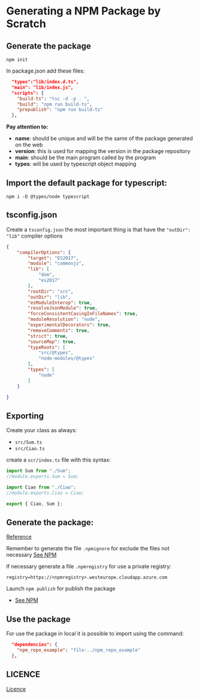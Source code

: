 # Generating a NPM Package by Scratch

## Generate the package

```
npm init
```

In package.json add these files:
```json
  "types":"lib/index.d.ts",
  "main": "lib/index.js",
  "scripts": {
    "build-ts": "tsc -d -p . ",
    "build": "npm run build-ts",
    "prepublish": "npm run build-ts"
  },
```

**Pay attention to:**
* **name**: should be unique and will be the same of the package generated on the web
* **version**: this is used for mapping the version in the package repository
* **main**: should be the main program called by the program
* **types**: will be used by typescript object mapping



## Import the default package for typescript:

```
npm i -D @types/node typescript 
```

## tsconfig.json

Create a `tsconfig.json` the most important thing is that have the `"outDir": "lib"` compiler options
```json
{
    "compilerOptions": {
        "target": "ES2017",
        "module": "commonjs",
        "lib": [
            "dom",
            "es2017"
        ],
        "rootDir": "src",
        "outDir": "lib",
        "esModuleInterop": true,
        "resolveJsonModule": true,
        "forceConsistentCasingInFileNames": true,
        "moduleResolution": "node",
        "experimentalDecorators": true,
        "removeComments": true,
        "strict": true,
        "sourceMap": true,
        "typeRoots": [
            "src/@types",
            "node-modules/@types"
        ],
        "types": [
            "node"
        ]
    }

}
```

## Exporting

Create your class as always:
* `src/Sum.ts`
* `src/Ciao.ts`

create a `scr/index.ts` file with this syntax:
```typescript
import Sum from "./Sum"; 
//module.exports.Sum = Sum;

import Ciao from "./Ciao"; 
//module.exports.Ciao = Ciao;

export { Ciao, Sum };
```

## Generate the package:

[Reference](http://npm.github.io/publishing-pkgs-docs/index.html)

Remember to generate the file `.npmignore` for exclude the files not necessary [See NPM](http://npm.github.io/publishing-pkgs-docs/publishing/the-npmignore-file.html)

If necessary generate a file `.npmregistry` for use a private registry:
```
registry=https://<npmregistry>.westeurope.cloudapp.azure.com
```

Launch `npm publish` for publish the package 
* [See NPM]([http://npm.github.io/publishing-pkgs-docs/publishing/the-npm-publish-command.html)


## Use the package

For use the package in local it is possible to import using the command:
```json
  "dependencies": {
    "npm_repo_example": "file:../npm_repo_example"
  },
```

## LICENCE 

[Licence](LICENCE)


